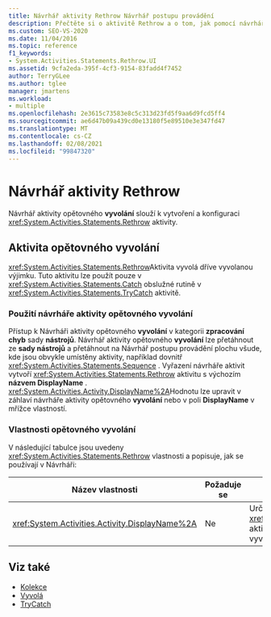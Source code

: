 ```yaml
---
title: Návrhář aktivity Rethrow Návrhář postupu provádění
description: Přečtěte si o aktivitě Rethrow a o tom, jak pomocí návrháře aktivity opětovného vyvolání vytvořit a nakonfigurovat aktivitu opětovného vyvolání.
ms.custom: SEO-VS-2020
ms.date: 11/04/2016
ms.topic: reference
f1_keywords:
- System.Activities.Statements.Rethrow.UI
ms.assetid: 9cfa2eda-395f-4cf3-9154-83fadd4f7452
author: TerryGLee
ms.author: tglee
manager: jmartens
ms.workload:
- multiple
ms.openlocfilehash: 2e3615c73583e8c5c313d23fd5f9aa6d9fcd5ff4
ms.sourcegitcommit: ae6d47b09a439cd0e13180f5e89510e3e347fd47
ms.translationtype: MT
ms.contentlocale: cs-CZ
ms.lasthandoff: 02/08/2021
ms.locfileid: "99847320"
---
```

# <a name="rethrow-activity-designer"></a>Návrhář aktivity Rethrow

Návrhář aktivity opětovného **vyvolání** slouží k vytvoření a konfiguraci <xref:System.Activities.Statements.Rethrow> aktivity.

## <a name="the-rethrow-activity"></a>Aktivita opětovného vyvolání

<xref:System.Activities.Statements.Rethrow>Aktivita vyvolá dříve vyvolanou výjimku. Tuto aktivitu lze použít pouze v <xref:System.Activities.Statements.Catch> obslužné rutině v <xref:System.Activities.Statements.TryCatch> aktivitě.

### <a name="use-the-rethrow-activity-designer"></a>Použití návrháře aktivity opětovného vyvolání

Přístup k Návrháři aktivity opětovného **vyvolání** v kategorii **zpracování chyb** sady **nástrojů**. Návrhář aktivity opětovného **vyvolání** lze přetáhnout ze **sady nástrojů** a přetáhnout na Návrhář postupu provádění plochu všude, kde jsou obvykle umístěny aktivity, například dovnitř <xref:System.Activities.Statements.Sequence> . Vyřazení návrháře aktivit vytvoří <xref:System.Activities.Statements.Rethrow> aktivitu s výchozím **názvem DisplayName** . <xref:System.Activities.Activity.DisplayName%2A>Hodnotu lze upravit v záhlaví návrháře aktivity opětovného **vyvolání** nebo v poli **DisplayName** v mřížce vlastností.

### <a name="the-rethrow-properties"></a>Vlastnosti opětovného vyvolání

V následující tabulce jsou uvedeny <xref:System.Activities.Statements.Rethrow> vlastnosti a popisuje, jak se používají v Návrháři:

|Název vlastnosti|Požaduje se|Využití|
|-|--------------|-|
|<xref:System.Activities.Activity.DisplayName%2A>|Ne|Určuje nepovinný popisný název <xref:System.Activities.Statements.Rethrow> aktivity. Výchozí hodnota je znovu vyvolána.|

## <a name="see-also"></a>Viz také

- [Kolekce](../workflow-designer/collection-activity-designers.md)
- [Vyvolá](../workflow-designer/throw-activity-designer.md)
- [TryCatch](../workflow-designer/trycatch-activity-designer.md)
